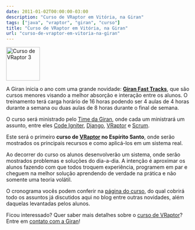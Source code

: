 ```yaml
---
date: 2011-01-02T00:00:00-03:00
description: "Curso de VRaptor em Vitória, na Giran"
tags: ["java", "vraptor", "giran", "curso"]
title: "Curso de VRaptor em Vitória, na Giran"
url: "curso-de-vraptor-em-vitoria-na-giran"
---
```


<a href="http://www.giran.com.br/cursos/vraptor" target="_blank">
  <img class="align-center" title="Curso de VRaptor 3" src="http://farm9.staticflickr.com/8026/7681734306_11b110fdec.jpg" alt="Curso de VRaptor 3" height="91" widht="290" class="align-center" />
</a>

A Giran inicia o ano com uma grande novidade: [**Giran Fast Tracks**](http://www.giran.com.br/cursos), que são cursos menores visando a melhor absorção e interação entre os alunos. O treinamento terá carga horário de 16 horas podendo ser 4 aulas de 4 horas durante a semana ou duas aulas de 8 horas durante o final de semana.

O curso será ministrado pelo [Time da Giran](http://www.giran.com.br/time), onde cada um ministrará um assunto, entre eles [Code Igniter](http://www.giran.com.br/cursos/codeigniter), [Django](http://www.giran.com.br/cursos/django), [VRaptor](http://www.giran.com.br/cursos/vraptor) e [Scrum](http://www.giran.com.br/cursos/scrum).

Este será o primeiro **curso de [VRaptor](http://www.wbotelhos.com.br/tag/vraptor) no Espírito Santo**, onde serão mostrados os principais recursos e como aplicá-los em um sistema real.

Ao decorrer do curso os alunos desenvolverão um sistema, onde serão mostrados problemas e soluções do dia-a-dia. A intenção é aproximar os alunos fazendo com que todos troquem experiência, programem em par e cheguem na melhor solução aprendendo de verdade na prática e não somente uma teoria volátil.

O cronograma vocês podem conferir na [página do curso](http://www.giran.com.br/cursos/vraptor), do qual cobrirá todo os assuntos já discutidos aqui no blog entre outras novidades, além daquelas levantadas pelos alunos.

Ficou interessado? Quer saber mais detalhes sobre o [curso de VRaptor](http://www.giran.com.br/cursos/vraptor)? Entre em [contato com a Giran](http://www.giran.com.br/contato)!
